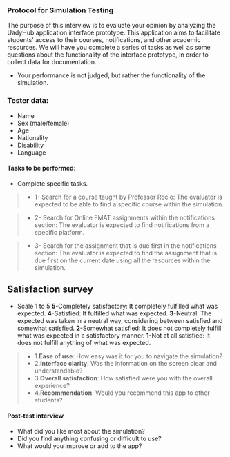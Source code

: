 ### **Protocol for Simulation Testing**

The purpose of this interview is to evaluate your opinion by analyzing the UadyHub application interface prototype. This application aims to facilitate students' access to their courses, notifications, and other academic resources. We will have you complete a series of tasks as well as some questions about the functionality of the interface prototype, in order to collect data for documentation.

- Your performance is not judged, but rather the functionality of the simulation.

### Tester data:
- Name
- Sex (male/female)
- Age
- Nationality
- Disability
- Language

#### **Tasks to be performed**:
- Complete specific tasks.
>- 1- Search for a course taught by Professor Rocio: The evaluator is expected to be able to find a specific course within the simulation.

>- 2- Search for Online FMAT assignments within the notifications section: The evaluator is expected to find notifications from a specific platform.

>- 3- Search for the assignment that is due first in the notifications section: The evaluator is expected to find the assignment that is due first on the current date using all the resources within the simulation.

## Satisfaction survey

- Scale 1 to 5
**5**-Completely satisfactory: It completely fulfilled what was expected.
**4**-Satisfied: It fulfilled what was expected.
**3**-Neutral: The expected was taken in a neutral way, considering between satisfied and somewhat satisfied.
**2**-Somewhat satisfied: It does not completely fulfill what was expected in a satisfactory manner.
**1**-Not at all satisfied: It does not fulfill anything of what was expected.

>- 1.**Ease of use**: How easy was it for you to navigate the simulation?
>- 2.**Interface clarity**: Was the information on the screen clear and understandable?
>- 3.**Overall satisfaction**: How satisfied were you with the overall experience?
>- 4.**Recommendation**: Would you recommend this app to other students?

#### **Post-test interview**
- What did you like most about the simulation?
- Did you find anything confusing or difficult to use?
- What would you improve or add to the app?